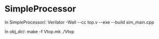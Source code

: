 # SimpleProcessor

In SimpleProcessor/:
Verilator -Wall --cc top.v --exe --build sim_main.cpp

In obj_dir/:
make -f Vtop.mk
./Vtop
